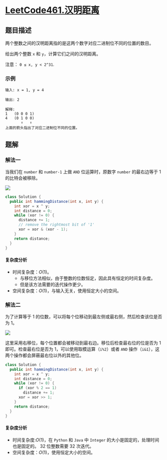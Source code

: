 # [LeetCode461.汉明距离](https://leetcode-cn.com/problems/hamming-distance/)
## 题目描述
两个整数之间的汉明距离指的是这两个数字对应二进制位不同的位置的数目。

给出两个整数 `x` 和 `y`，计算它们之间的汉明距离。

注意：
`0 ≤ x, y < 2^31`.

### 示例
```
输入: x = 1, y = 4

输出: 2

解释:
1   (0 0 0 1)
4   (0 1 0 0)
       ↑   ↑
上面的箭头指出了对应二进制位不同的位置。
```
## 题解
### 解法一
当我们在 `number` 和 `number-1` 上做 `AND` 位运算时，原数字 `number` 的最右边等于 1 的比特会被移除。

![](https://picgp.oss-cn-beijing.aliyuncs.com/img/20200729145458.png)

```java
class Solution {
  public int hammingDistance(int x, int y) {
    int xor = x ^ y;
    int distance = 0;
    while (xor != 0) {
      distance += 1;
      // remove the rightmost bit of '1'
      xor = xor & (xor - 1);
    }
    return distance;
  }
}
```
#### 复杂度分析
- 时间复杂度：$O(1)$。
  - 与移位方法相似，由于整数的位数恒定，因此具有恒定的时间复杂度。
  - 但是该方法需要的迭代操作更少。
- 空间复杂度：$O(1)$，与输入无关，使用恒定大小的空间。
### 解法二
为了计算等于 1 的位数，可以将每个位移动到最左侧或最右侧，然后检查该位是否为 1。

![](https://picgp.oss-cn-beijing.aliyuncs.com/img/20200729145637.png)

这里采用右移位，每个位置都会被移动到最右边。移位后检查最右位的位是否为 1 即可。检查最右位是否为 1，可以使用取模运算（`i%2`）或者 `AND` 操作（`i&1`），这两个操作都会屏蔽最右位以外的其他位。
```java
class Solution {
  public int hammingDistance(int x, int y) {
    int xor = x ^ y;
    int distance = 0;
    while (xor != 0) {
      if (xor % 2 == 1)
        distance += 1;
      xor = xor >> 1;
    }
    return distance;
  }
}
```
#### 复杂度分析
- 时间复杂度:$O(1)$，在 `Python` 和 `Java` 中 `Integer` 的大小是固定的，处理时间也是固定的。 32 位整数需要 32 次迭代。
- 空间复杂度：$O(1)$，使用恒定大小的空间。
